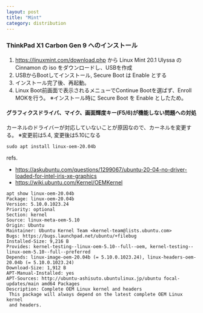 ```yaml
---
layout: post
title: "Mint"
category: distribution
---
```


### ThinkPad X1 Carbon Gen 9 へのインストール

1. https://linuxmint.com/download.php から Linux Mint 20.1 Ulyssa の Cinnamon の iso をダウンロードし、USBを作成
1. USBからBootしてインストール, Secure Boot は Enable とする
1. インストール完了後、再起動。
1. Linux Boot前画面で表示されるメニューでContinue Bootを選ばず、Enroll MOKを行う。 ※インストール時に Secure Boot を Enable としたため。

#### グラフィクスドライバ、マイク、画面輝度キー(F5/6)が機能しない問題への対処

カーネルのドライバーが対応していないことが原因なので、カーネルを変更する。 ※変更前は5.4, 変更後は5.10になる

```
sudo apt install linux-oem-20.04b
```

refs.

- https://askubuntu.com/questions/1299067/ubuntu-20-04-no-driver-loaded-for-intel-iris-xe-graphics
- https://wiki.ubuntu.com/Kernel/OEMKernel

```
apt show linux-oem-20.04b
Package: linux-oem-20.04b
Version: 5.10.0.1023.24
Priority: optional
Section: kernel
Source: linux-meta-oem-5.10
Origin: Ubuntu
Maintainer: Ubuntu Kernel Team <kernel-team@lists.ubuntu.com>
Bugs: https://bugs.launchpad.net/ubuntu/+filebug
Installed-Size: 9,216 B
Provides: kernel-testing--linux-oem-5.10--full--oem, kernel-testing--linux-oem-5.10--full--preferred
Depends: linux-image-oem-20.04b (= 5.10.0.1023.24), linux-headers-oem-20.04b (= 5.10.0.1023.24)
Download-Size: 1,912 B
APT-Manual-Installed: yes
APT-Sources: http://ubuntu-ashisuto.ubuntulinux.jp/ubuntu focal-updates/main amd64 Packages
Description: Complete OEM Linux kernel and headers
 This package will always depend on the latest complete OEM Linux kernel
 and headers.
```
